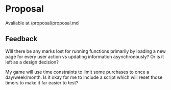 # Proposal #

Avaliable at /proposal/proposal.md

## Feedback ##

Will there be any marks lost for running functions primarily by loading a new page for every user action vs updating information asynchronously? Or is it left as a design decision?

My game will use time constraints to limit some purchases to once a day/week/month. Is it okay for me to include a script which will reset those timers to make it far easier to test? 